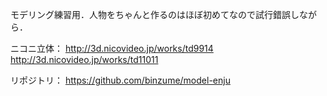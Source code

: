 モデリング練習用．人物をちゃんと作るのはほぼ初めてなので試行錯誤しながら．

ニコニ立体：
http://3d.nicovideo.jp/works/td9914
http://3d.nicovideo.jp/works/td11011

リポジトリ： 
https://github.com/binzume/model-enju

